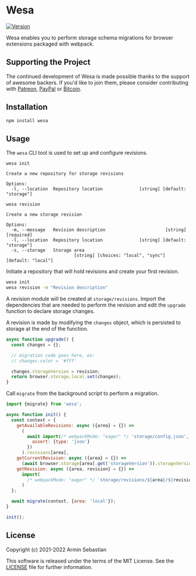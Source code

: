 # Wesa

[![Version](https://img.shields.io/npm/v/wesa.svg?colorB=007EC6)](https://www.npmjs.com/package/wesa)

Wesa enables you to perform storage schema migrations
for browser extensions packaged with webpack.

## Supporting the Project

The continued development of Wesa is made possible
thanks to the support of awesome backers. If you'd like to join them,
please consider contributing with
[Patreon](https://armin.dev/go/patreon?pr=wesa&src=repo),
[PayPal](https://armin.dev/go/paypal?pr=wesa&src=repo) or
[Bitcoin](https://armin.dev/go/bitcoin?pr=wesa&src=repo).

## Installation

```sh
npm install wesa
```

## Usage

The `wesa` CLI tool is used to set up and configure revisions.

```
wesa init

Create a new repository for storage revisions

Options:
  -l, --location  Repository location              [string] [default: "storage"]
```

```
wesa revision

Create a new storage revision

Options:
  -m, --message   Revision description                       [string] [required]
  -l, --location  Repository location              [string] [default: "storage"]
  -s, --storage   Storage area
                          [string] [choices: "local", "sync"] [default: "local"]
```

Initiate a repository that will hold revisions and create your first revision.

```sh
wesa init
wesa revision -m "Revision description"
```

A revision module will be created at `storage/revisions`.
Import the dependencies that are needed to perform the revision
and edit the `upgrade` function to declare storage changes.

A revision is made by modifying the `changes` object, which is persisted
to storage at the end of the function.

```js
async function upgrade() {
  const changes = {};

  // migration code goes here, ex:
  // changes.color = '#fff'

  changes.storageVersion = revision;
  return browser.storage.local.set(changes);
}
```

Call `migrate` from the background script to perform a migration.

```js
import {migrate} from 'wesa';

async function init() {
  const context = {
    getAvailableRevisions: async ({area} = {}) =>
      (
        await import(/* webpackMode: "eager" */ 'storage/config.json', {
          assert: {type: 'json'}
        })
      ).revisions[area],
    getCurrentRevision: async ({area} = {}) =>
      (await browser.storage[area].get('storageVersion')).storageVersion,
    getRevision: async ({area, revision} = {}) =>
      import(
        /* webpackMode: "eager" */ `storage/revisions/${area}/${revision}.js`
      )
  };

  await migrate(context, {area: 'local'});
}

init();
```

## License

Copyright (c) 2021-2022 Armin Sebastian

This software is released under the terms of the MIT License.
See the [LICENSE](LICENSE) file for further information.
